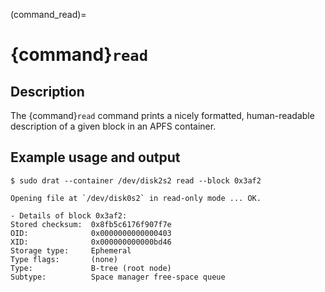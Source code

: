 (command_read)=

# {command}`read`

## Description

The {command}`read` command prints a nicely formatted, human-readable
description of a given block in an APFS container.

## Example usage and output

```
$ sudo drat --container /dev/disk2s2 read --block 0x3af2

Opening file at `/dev/disk0s2` in read-only mode ... OK.

- Details of block 0x3af2:
Stored checksum:  0x8fb5c6176f907f7e
OID:              0x0000000000000403
XID:              0x000000000000bd46
Storage type:     Ephemeral
Type flags:       (none)
Type:             B-tree (root node)
Subtype:          Space manager free-space queue
```
